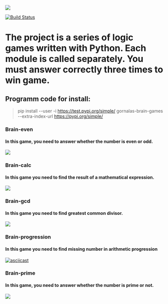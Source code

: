 <a href="https://codeclimate.com/github/Gornalas/python-project-lvl1/maintainability"><img src="https://api.codeclimate.com/v1/badges/6508ac9b51db4865e84c/maintainability" /></a>

[![Build Status](https://travis-ci.com/Gornalas/python-project-lvl1.svg?branch=master)](https://travis-ci.com/Gornalas/python-project-lvl1)

The project is a series of logic games written with Python. Each module is called separately. You must answer correctly three times to win game.
=============================================================================================

Programm code for install:
---------------------------------------------------------------------------------------------

>pip install --user -i https://test.pypi.org/simple/ gornalas-brain-games --extra-index-url https://pypi.org/simple/

### **Brain-even**
#### In this game, you need to answer whether the number is even or odd.

<a href="https://asciinema.org/a/sPtClwEyV0ATP0kmNTUyZUQqv" target="_blank"><img src="https://asciinema.org/a/sPtClwEyV0ATP0kmNTUyZUQqv.svg" /></a>

### **Brain-calc**
#### In this game you need to find the result of a mathematical expression.

<a href="https://asciinema.org/a/mHsbdHD2QLstcP6bnJnWUNlgH" target="_blank"><img src="https://asciinema.org/a/mHsbdHD2QLstcP6bnJnWUNlgH.svg" /></a>

### **Brain-gcd**
#### In this game you need to find greatest common divisor.

<a href="https://asciinema.org/a/Rx5MQdu0mygJKfXzkIvLPyLHn" target="_blank"><img src="https://asciinema.org/a/Rx5MQdu0mygJKfXzkIvLPyLHn.svg" /></a>

### **Brain-progression**
#### In this game you need to find missing number in arithmetic progression

[![asciicast](https://asciinema.org/a/P9NMhx8PiTMbEEDyJqkLZXJpa.svg)](https://asciinema.org/a/P9NMhx8PiTMbEEDyJqkLZXJpa)

### **Brain-prime**
#### In this game, you need to answer whether the number is prime or not.

<a href="https://asciinema.org/a/o2kS9p1Yt23lnobpyJWxJUWgQ" target="_blank"><img src="https://asciinema.org/a/o2kS9p1Yt23lnobpyJWxJUWgQ.svg" /></a>
